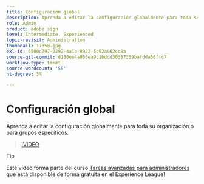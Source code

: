 ```yaml
---
title: Configuración global
description: Aprenda a editar la configuración globalmente para toda su organización o para grupos específicos
role: Admin
product: adobe sign
level: Intermediate, Experienced
topic-revisit: Administration
thumbnail: 17358.jpg
exl-id: 6500d797-0292-4a1b-8922-5c92a962cc8a
source-git-commit: d180ee4a986ea9c1bddd30387359bafdda56ffc7
workflow-type: tm+mt
source-wordcount: '55'
ht-degree: 3%

---
```


# Configuración global

Aprenda a editar la configuración globalmente para toda su organización o para grupos específicos.

>[!VIDEO](https://video.tv.adobe.com/v/17358?hidetitle=true)

>[!TIP]
>
>Este vídeo forma parte del curso [Tareas avanzadas para administradores](https://experienceleague.adobe.com/?recommended=Sign-A-1-2020.1) que está disponible de forma gratuita en el Experience League!
